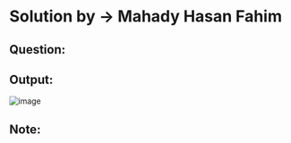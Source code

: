 # Solution by -> Mahady Hasan Fahim

## Question:

## Output:
![image](https://user-images.githubusercontent.com/109776849/226995970-eade9989-591d-4ab2-800f-5f273f20ec04.png)

## Note:
